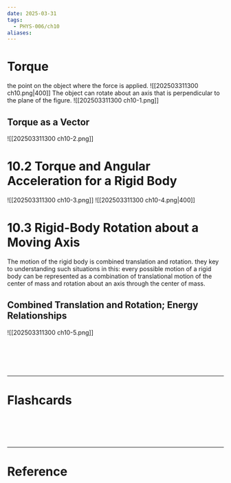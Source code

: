 ```yaml
---
date: 2025-03-31
tags:
  - PHYS-006/ch10
aliases:
---
```

# Torque
the point on the object where the force is applied.
![[202503311300 ch10.png|400]]
The object can rotate about an axis that is perpendicular to the plane of the figure.
![[202503311300 ch10-1.png]]

## Torque as a Vector
![[202503311300 ch10-2.png]]

# 10.2 Torque and Angular Acceleration for a Rigid Body

![[202503311300 ch10-3.png]]
![[202503311300 ch10-4.png|400]]

# 10.3 Rigid-Body Rotation about a Moving Axis
The motion of the rigid body is combined translation and rotation. they key to understanding such situations in this: every possible motion of a rigid body can be represented as a combination of translational motion of the center of mass and rotation about an axis through the center of mass.

## Combined Translation and Rotation; Energy Relationships
![[202503311300 ch10-5.png]]


# ‌
---
# Flashcards


# ‌
---
# Reference
